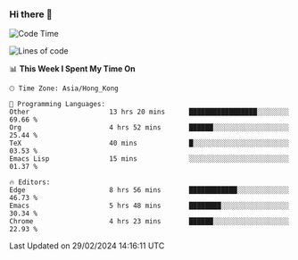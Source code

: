 ### Hi there 👋

<!--
**nicehiro/nicehiro** is a ✨ _special_ ✨ repository because its `README.md` (this file) appears on your GitHub profile.

Here are some ideas to get you started:

- 🔭 I’m currently working on ...
- 🌱 I’m currently learning ...
- 👯 I’m looking to collaborate on ...
- 🤔 I’m looking for help with ...
- 💬 Ask me about ...
- 📫 How to reach me: ...
- 😄 Pronouns: ...
- ⚡ Fun fact: ...
-->

<!--START_SECTION:waka-->
![Code Time](http://img.shields.io/badge/Code%20Time-267%20hrs%204%20mins-blue)

![Lines of code](https://img.shields.io/badge/From%20Hello%20World%20I%27ve%20Written-2.6%20million%20lines%20of%20code-blue)

📊 **This Week I Spent My Time On** 

```text
🕑︎ Time Zone: Asia/Hong_Kong

💬 Programming Languages: 
Other                    13 hrs 20 mins      █████████████████░░░░░░░░   69.66 % 
Org                      4 hrs 52 mins       ██████░░░░░░░░░░░░░░░░░░░   25.44 % 
TeX                      40 mins             █░░░░░░░░░░░░░░░░░░░░░░░░   03.53 % 
Emacs Lisp               15 mins             ░░░░░░░░░░░░░░░░░░░░░░░░░   01.37 % 

🔥 Editors: 
Edge                     8 hrs 56 mins       ████████████░░░░░░░░░░░░░   46.73 % 
Emacs                    5 hrs 48 mins       ████████░░░░░░░░░░░░░░░░░   30.34 % 
Chrome                   4 hrs 23 mins       ██████░░░░░░░░░░░░░░░░░░░   22.93 % 
```


 Last Updated on 29/02/2024 14:16:11 UTC
<!--END_SECTION:waka-->
